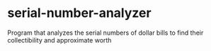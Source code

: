 # serial-number-analyzer
Program that analyzes the serial numbers of dollar bills to find their collectibility and approximate worth
